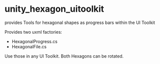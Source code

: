 # unity_hexagon_uitoolkit
provides Tools for hexagonal shapes as progress bars within the UI Toolkit

Provides two uxml factories:
* HexagonalProgress.cs
* HexagonalFile.cs

Use those in any UI Toolkit. Both Hexagons can be rotated.

